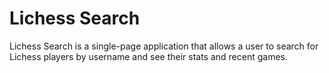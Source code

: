 # Lichess Search

Lichess Search is a single-page application that allows a user to search for Lichess players by username and see their stats and recent games.

